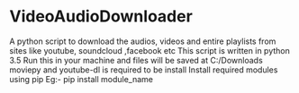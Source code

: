 # VideoAudioDownloader
A python script to download the audios, videos and entire playlists from sites like youtube, soundcloud ,facebook etc 
This script is written in python 3.5
Run this in your machine and files will be saved at C:/Downloads
moviepy and youtube-dl is required to be install
Install required modules using pip 
Eg:- pip install module_name

